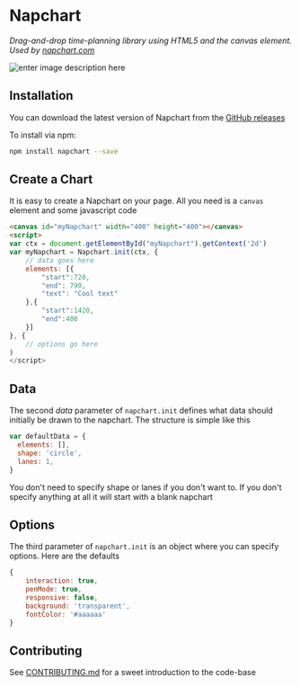 # Napchart
*Drag-and-drop time-planning library using HTML5 and the canvas element. Used by [napchart.com](https://napchart.com/)*

![enter image description here](https://larskarbo.no/napchart.PNG)

## Installation

You can download the latest version of Napchart from the [GitHub releases](https://github.com/larskarbo/napchart/releases/latest)

To install via npm:
```bash
npm install napchart --save
```

## Create a Chart

It is easy to create a Napchart on your page. All you need is a `canvas` element and some javascript code

```html
<canvas id="myNapchart" width="400" height="400"></canvas>
<script>
var ctx = document.getElementById("myNapchart").getContext('2d')
var myNapchart = Napchart.init(ctx, {
	// data goes here
	elements: [{
		"start":720,
		"end": 790,
		"text": "Cool text"
	},{
		"start":1420,
		"end":400
	}]
}, {
	// options go here
)
</script>
```

## Data

The second *data* parameter of `napchart.init` defines what data should initially be drawn to the napchart. The structure is simple like this

```javascript
var defaultData = {
  elements: [],
  shape: 'circle',
  lanes: 1,
}
```

You don't need to specify shape or lanes if you don't want to. If you don't specify anything at all it will start with a blank napchart

## Options

The third parameter of `napchart.init` is an object where you can specify options. Here are the defaults

```javascript
{
	interaction: true,
	penMode: true,
	responsive: false,
	background: 'transparent',
	fontColor: '#aaaaaa'
}
```

## Contributing

See [CONTRIBUTING.md](https://github.com/larskarbo/napchart/blob/master/CONTRIBUTING.md) for a sweet introduction to the code-base
